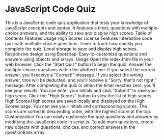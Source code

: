 # JavaScript Code Quiz
This is a JavaScript code quiz application that tests your knowledge of JavaScript concepts and syntax. It features a timer, questions with multiple-choice answers, and the ability to save and display high scores.
Table of Contents
Features
Usage
High Scores
License
Features
Interactive code quiz with multiple-choice questions.
Timer to track how quickly you complete the quiz.
Local storage to save and display high scores.
Responsive design using Bootstrap.
Easy-to-customize questions and answers using objects and arrays.
Usage
Open the index.html file in your web browser.
Click the "Start Quiz" button to begin the quiz.
Answer the multiple-choice questions within the allotted time.
If you select the correct answer, you'll receive a "Correct!" message.
If you select the wrong answer, time will be deducted, and you'll receive a "Sorry, that's not right." message.
After completing the quiz or when the timer reaches zero, you'll see your results.
You can enter your initials and click "Submit" to save your high score.
Click the "High Scores" button to view the list of high scores.
High Scores
High scores are saved locally and displayed on the High Scores page.
You can see your initials and corresponding scores.
The scores are sorted in descending order, with the highest score at the top.
Customization
You can easily customize the quiz questions and answers by modifying the JavaScript code in script.js.
To add more questions, create new objects with questions, choices, and correct answers in the questionBank array.
